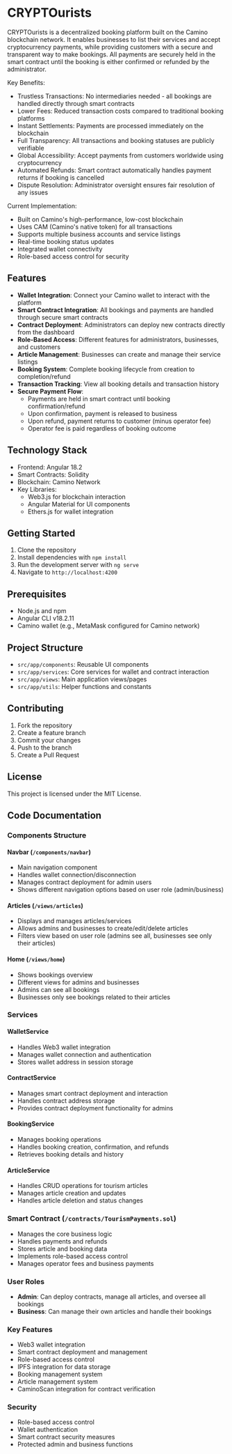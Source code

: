 # CRYPTOurists

CRYPTOurists is a decentralized booking platform built on the Camino blockchain network. It enables businesses to list their services and accept cryptocurrency payments, while providing customers with a secure and transparent way to make bookings. All payments are securely held in the smart contract until the booking is either confirmed or refunded by the administrator.

Key Benefits:
- Trustless Transactions: No intermediaries needed - all bookings are handled directly through smart contracts
- Lower Fees: Reduced transaction costs compared to traditional booking platforms
- Instant Settlements: Payments are processed immediately on the blockchain
- Full Transparency: All transactions and booking statuses are publicly verifiable
- Global Accessibility: Accept payments from customers worldwide using cryptocurrency
- Automated Refunds: Smart contract automatically handles payment returns if booking is cancelled
- Dispute Resolution: Administrator oversight ensures fair resolution of any issues

Current Implementation:
- Built on Camino's high-performance, low-cost blockchain
- Uses CAM (Camino's native token) for all transactions
- Supports multiple business accounts and service listings
- Real-time booking status updates
- Integrated wallet connectivity
- Role-based access control for security

## Features

- **Wallet Integration**: Connect your Camino wallet to interact with the platform
- **Smart Contract Integration**: All bookings and payments are handled through secure smart contracts
- **Contract Deployment**: Administrators can deploy new contracts directly from the dashboard
- **Role-Based Access**: Different features for administrators, businesses, and customers
- **Article Management**: Businesses can create and manage their service listings
- **Booking System**: Complete booking lifecycle from creation to completion/refund
- **Transaction Tracking**: View all booking details and transaction history
- **Secure Payment Flow**: 
  - Payments are held in smart contract until booking confirmation/refund
  - Upon confirmation, payment is released to business
  - Upon refund, payment returns to customer (minus operator fee)
  - Operator fee is paid regardless of booking outcome

## Technology Stack

- Frontend: Angular 18.2
- Smart Contracts: Solidity
- Blockchain: Camino Network
- Key Libraries:
  - Web3.js for blockchain interaction
  - Angular Material for UI components
  - Ethers.js for wallet integration

## Getting Started

1. Clone the repository
2. Install dependencies with `npm install`
3. Run the development server with `ng serve`
4. Navigate to `http://localhost:4200`

## Prerequisites

- Node.js and npm
- Angular CLI v18.2.11
- Camino wallet (e.g., MetaMask configured for Camino network)

## Project Structure

- `src/app/components`: Reusable UI components
- `src/app/services`: Core services for wallet and contract interaction
- `src/app/views`: Main application views/pages
- `src/app/utils`: Helper functions and constants

## Contributing

1. Fork the repository
2. Create a feature branch
3. Commit your changes
4. Push to the branch
5. Create a Pull Request

## License

This project is licensed under the MIT License.

## Code Documentation

### Components Structure

#### Navbar (`/components/navbar`)
- Main navigation component
- Handles wallet connection/disconnection
- Manages contract deployment for admin users
- Shows different navigation options based on user role (admin/business)

#### Articles (`/views/articles`)
- Displays and manages articles/services
- Allows admins and businesses to create/edit/delete articles
- Filters view based on user role (admins see all, businesses see only their articles)

#### Home (`/views/home`)
- Shows bookings overview
- Different views for admins and businesses
- Admins can see all bookings
- Businesses only see bookings related to their articles

### Services

#### WalletService
- Handles Web3 wallet integration
- Manages wallet connection and authentication
- Stores wallet address in session storage

#### ContractService
- Manages smart contract deployment and interaction
- Handles contract address storage
- Provides contract deployment functionality for admins

#### BookingService
- Manages booking operations
- Handles booking creation, confirmation, and refunds
- Retrieves booking details and history

#### ArticleService
- Handles CRUD operations for tourism articles
- Manages article creation and updates
- Handles article deletion and status changes

### Smart Contract (`/contracts/TourismPayments.sol`)
- Manages the core business logic
- Handles payments and refunds
- Stores article and booking data
- Implements role-based access control
- Manages operator fees and business payments

### User Roles
- **Admin**: Can deploy contracts, manage all articles, and oversee all bookings
- **Business**: Can manage their own articles and handle their bookings

### Key Features
- Web3 wallet integration
- Smart contract deployment and management
- Role-based access control
- IPFS integration for data storage
- Booking management system
- Article management system
- CaminoScan integration for contract verification

### Security
- Role-based access control
- Wallet authentication
- Smart contract security measures
- Protected admin and business functions
